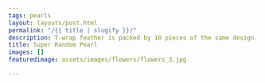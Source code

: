 ```yaml
---
tags: pearls
layout: layouts/post.html
permalink: "/{{ title | slugify }}/"
description: T-wrap feather is packed by 10 pieces of the same design.
title: Super Random Pearl
images: []
featuredimage: assets/images/flowers/flowers_3.jpg

---
```

